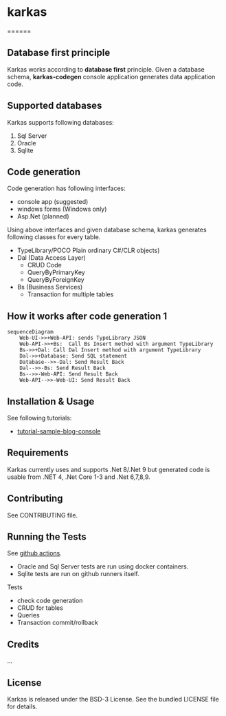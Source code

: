 # karkas
======

## Database first principle

Karkas works according to **database first** principle.
Given a database schema, **karkas-codegen** console application generates data application code.


## Supported databases 

Karkas supports following databases:

1. Sql Server
2. Oracle
3. Sqlite


## Code generation

Code generation has following interfaces:

- console app (suggested)
- windows forms (Windows only)
- Asp.Net (planned)

Using above interfaces and given database schema, karkas generates following classes for every table.

- TypeLibrary/POCO Plain ordinary C#/CLR objects)
- Dal (Data Access Layer)
    * CRUD Code
    * QueryByPrimaryKey
    * QueryByForeignKey
- Bs (Business Services)
    * Transaction for multiple tables



## How it works after code generation 1

```mermaid
sequenceDiagram
    Web-UI->>+Web-API: sends TypeLibrary JSON
    Web-API->>+Bs:  Call Bs Insert method with argument TypeLibrary
    Bs->>+Dal: Call Dal Insert method with argument TypeLibrary
    Dal->>+Database: Send SQL statement
    Database-->>-Dal: Send Result Back
    Dal-->>-Bs: Send Result Back
    Bs-->>-Web-API: Send Result Back
    Web-API-->>-Web-UI: Send Result Back
```


## Installation & Usage

See following tutorials:

- [tutorial-sample-blog-console](docs/tutorial-sample-blog-console.md)

## Requirements

Karkas currently uses and supports .Net 8/.Net 9 but generated code is usable from .NET 4, .Net Core 1-3 and .Net 6,7,8,9.


## Contributing

See CONTRIBUTING file.

## Running the Tests

See [github actions](https://github.com/ati-ozgur/Karkas/actions).

- Oracle and Sql Server tests are run using docker containers.
- Sqlite tests are run on github runners itself.

Tests 

- check code generation
- CRUD for tables
- Queries
- Transaction commit/rollback


## Credits

...

## License

Karkas is released under the BSD-3 License. 
See the bundled LICENSE file for details.
